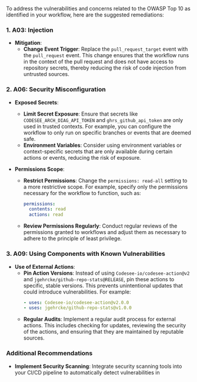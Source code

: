 To address the vulnerabilities and concerns related to the OWASP Top 10 as identified in your workflow, here are the suggested remediations:

### 1. **A03: Injection**
- **Mitigation**: 
  - **Change Event Trigger**: Replace the `pull_request_target` event with the `pull_request` event. This change ensures that the workflow runs in the context of the pull request and does not have access to repository secrets, thereby reducing the risk of code injection from untrusted sources.

### 2. **A06: Security Misconfiguration**
- **Exposed Secrets**:
  - **Limit Secret Exposure**: Ensure that secrets like `CODESEE_ARCH_DIAG_API_TOKEN` and `ghrs_github_api_token` are only used in trusted contexts. For example, you can configure the workflow to only run on specific branches or events that are deemed safe.
  - **Environment Variables**: Consider using environment variables or context-specific secrets that are only available during certain actions or events, reducing the risk of exposure.

- **Permissions Scope**:
  - **Restrict Permissions**: Change the `permissions: read-all` setting to a more restrictive scope. For example, specify only the permissions necessary for the workflow to function, such as:
    ```yaml
    permissions:
      contents: read
      actions: read
    ```
  - **Review Permissions Regularly**: Conduct regular reviews of the permissions granted to workflows and adjust them as necessary to adhere to the principle of least privilege.

### 3. **A09: Using Components with Known Vulnerabilities**
- **Use of External Actions**:
  - **Pin Action Versions**: Instead of using `Codesee-io/codesee-action@v2` and `jgehrcke/github-repo-stats@RELEASE`, pin these actions to specific, stable versions. This prevents unintentional updates that could introduce vulnerabilities. For example:
    ```yaml
    - uses: Codesee-io/codesee-action@v2.0.0
    - uses: jgehrcke/github-repo-stats@v1.0.0
    ```
  - **Regular Audits**: Implement a regular audit process for external actions. This includes checking for updates, reviewing the security of the actions, and ensuring that they are maintained by reputable sources.

### Additional Recommendations
- **Implement Security Scanning**: Integrate security scanning tools into your CI/CD pipeline to automatically detect vulnerabilities in